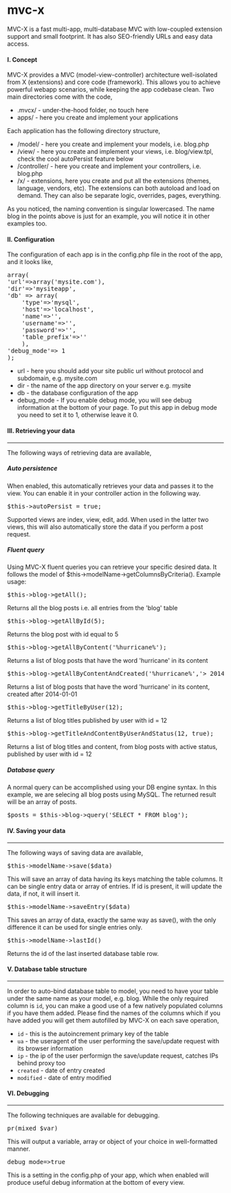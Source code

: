 # mvc-x

MVC-X is a fast multi-app, multi-database MVC with low-coupled extension support and small footprint. It has also SEO-friendly URLs and easy data access.

#### I. Concept

MVC-X provides a MVC (model-view-controller) architecture well-isolated from X (extensions) and core code (framework). This allows you to achieve powerful webapp scenarios, while keeping the app codebase clean. Two main directories come with the code,

* .mvcx/ - under-the-hood folder, no touch here
* apps/ - here you create and implement your applications

Each application has the following directory structure,

* /model/ - here you create and implement your models, i.e. blog.php
* /view/ - here you create and implement your views, i.e. blog/view.tpl, check the cool autoPersist feature below
* /controller/ - here you create and implement your controllers, i.e. blog.php
* /x/ - extensions, here you create and put all the extensions (themes, language, vendors, etc). The extensions can both autoload and load on demand. They can also be separate logic, overrides, pages, everything.

As you noticed, the naming convention is singular lowercased. The name blog in the points above is just for an example, you will notice it in other examples too.

#### II. Configuration

The configuration of each app is in the config.php file in the root of the app, and it looks like,
<pre>
array(
'url'=>array('mysite.com'),
'dir'=>'mysiteapp',
'db' => array(
	'type'=>'mysql',
	'host'=>'localhost',
	'name'=>'',
	'username'=>'',
	'password'=>'',
	'table_prefix'=>''
	),
'debug_mode'=> 1
);</pre>

 *   url - here you should add your site public url without protocol and subdomain, e.g. mysite.com 
 *   dir - the name of the app directory on your server e.g. mysite
 *   db - the database configuration of the app
 *   debug_mode - If you enable debug mode, you will see debug information at the bottom of your page. To put this app in debug mode you need to set it to 1, otherwise leave it 0.


#### III. Retrieving your data
* * *
The following ways of retrieving data are available,

##### Auto persistence
When enabled, this automatically retrieves your data and passes it to the view. You can enable it in your controller action in the following way. 

<pre>$this->autoPersist = true;</pre>

Supported views are index, view, edit, add. When used in the latter two views, this will also automatically store the data if you perform a post request.

##### Fluent query

Using MVC-X fluent queries you can retrieve your specific desired data. It follows the model of $this->modelName->getColumnsByCriteria(). Example usage:

<pre>$this->blog->getAll();</pre> 
Returns all the blog posts i.e. all entries from the 'blog' table

<pre>$this->blog->getAllById(5);</pre> 
Returns the blog post with id equal to 5

<pre>$this->blog->getAllByContent('%hurricane%');</pre> 
Returns a list of blog posts that have the word 'hurricane' in its content

<pre>$this->blog->getAllByContentAndCreated('%hurricane%','> 2014-01-01');</pre> 
Returns a list of blog posts that have the word 'hurricane' in its content, created after 2014-01-01

<pre>$this->blog->getTitleByUser(12);</pre>
Returns a list of blog titles published by user with id = 12

<pre>$this->blog->getTitleAndContentByUserAndStatus(12, true);</pre>
Returns a list of blog titles and content, from blog posts with active status, published by user with id = 12

##### Database query

A normal query can be accomplished using your DB engine syntax. In this example, we are selecing all blog posts using MySQL. The returned result will be an array of posts.

<pre>$posts = $this->blog->query('SELECT * FROM blog');</pre>

#### IV. Saving your data
* * *
The following ways of saving data are available,

<pre>$this->modelName->save($data)</pre>

This will save an array of data having its keys matching the table columns. It can be single entry data or array of entries. If id is present, it will update the data, if not, it will insert it. 

<pre>$this->modelName->saveEntry($data)</pre>

This saves an array of data, exactly the same way as save(), with the only difference it can be used for single entries only.

<pre>$this->modelName->lastId()</pre>

Returns the id of the last inserted database table row.

#### V. Database table structure
* * *
In order to auto-bind database table to model, you need to have your table under the same name as your model, e.g. blog. While the only required column is `id`, you can make a good use of a few natively populated columns if you have them added. Please find the names of the columns which if you have added you will get them autofilled by MVC-X on each save operation,

* `id` - this is the autoincrement primary key of the table
* `ua` - the useragent of the user performing the save/update request with its browser information
* `ip` - the ip of the user performign the save/update request, catches IPs behind proxy too
* `created` - date of entry created
* `modified` - date of entry modified

#### VI. Debugging
* * *
The following techniques are available for debugging.

<pre>pr(mixed $var)</pre>

This will output a variable, array or object of your choice in well-formatted manner.

<pre>debug_mode=>true</pre>

This is a setting in the config.php of your app, which when enabled will produce useful debug information at the bottom of every view.
